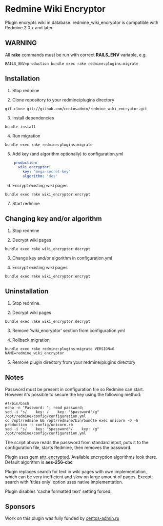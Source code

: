 # Redmine Wiki Encryptor

Plugin encrypts wiki in database. redmine_wiki_encryptor is compatible with Redmine 2.0.x and later.

## WARNING

All **rake** commands must be run with correct **RAILS_ENV** variable, e.g.
```
RAILS_ENV=production bundle exec rake redmine:plugins:migrate
```

## Installation

1. Stop redmine

2. Clone repository to your redmine/plugins directory
```
git clone git://github.com/centosadmin/redmine_wiki_encryptor.git
```

3. Install dependencies
```
bundle install
```

4. Run migration
```
bundle exec rake redmine:plugins:migrate
```

5. Add key (and algorithm optionally) to configuration.yml
```yaml
    production:
      wiki_encryptor:
        key: 'mega-secret-key'
        algorithm: 'des'
```

6. Encrypt existing wiki pages
```
bundle exec rake wiki_encryptor:encrypt
```

7. Start redmine

## Changing key and/or algorithm

1. Stop redmine

2. Decrypt wiki pages
```
bundle exec rake wiki_encryptor:decrypt
```

3. Change key and/or algorithm in configuration.yml

4. Encrypt existing wiki pages
```
bundle exec rake wiki_encryptor:encrypt
```

## Uninstallation

1. Stop redmine.

2. Decrypt wiki pages
```
bundle exec rake wiki_encryptor:decrypt
```

3. Remove 'wiki_encryptor' section from configuration.yml

4. Rollback migration
```
bundle exec rake redmine:plugins:migrate VERSION=0 NAME=redmine_wiki_encryptor
```

5. Remove plugin directory from your redmine/plugins directory

## Notes

Password must be present in configuration file so Redmine can start. However it's possible to secure the key using the following method:
```
#!/bin/bash
echo -n "Password: "; read password;
sed -i "s/    key: /    key: '$password'/g" /opt/redmine/config/configuration.yml
cd /opt/redmine && /opt/redmine/bin/bundle exec unicorn -D -E production -c config/unicorn.rb
sed -i "s/    key: '$password'/    key: /g" /opt/redmine/config/configuration.yml
```
The script above reads the password from standard input, puts it to the configuration file, starts Redmine, then removes the password.

Plugin uses gem [attr_encrypted](https://github.com/shuber/attr_encrypted). Available encryption algorithms look there.
Default algorithm is **aes-256-cbc**

Plugin replaces search for text in wiki pages with own implementation, which can be very inefficient and slow on large amount of pages.
Except: search with 'titles only' option uses native implementation.

Plugin disables 'cache formatted text' setting forced.

## Sponsors

Work on this plugin was fully funded by [centos-admin.ru](https://centos-admin.ru)
